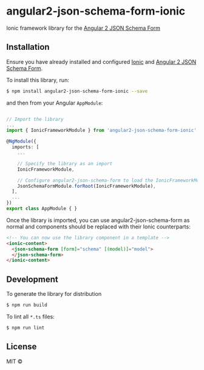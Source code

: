 # angular2-json-schema-form-ionic

Ionic framework library for the [Angular 2 JSON Schema Form](https://github.com/dschnelldavis/angular2-json-schema-form)

## Installation

Ensure you have already installed and configured [Ionic](https://github.com/ionic-team/ionic) and [Angular 2 JSON Schema Form](https://github.com/dschnelldavis/angular2-json-schema-form).

To install this library, run:

```bash
$ npm install angular2-json-schema-form-ionic --save
```

and then from your Angular `AppModule`:

```typescript

// Import the library
...
import { IonicFrameworkModule } from 'angular2-json-schema-form-ionic';

@NgModule({
  imports: [
    ...

    // Specify the library as an import
    IonicFrameworkModule,

    // Configure angular2-json-schema-form to load the IonicFrameworkModule
    JsonSchemaFormModule.forRoot(IonicFrameworkModule),
  ],
  ...
})
export class AppModule { }
```

Once the library is imported, you can use angular2-json-schema-form as normal and components should
be replaced with their Ionic counterparts:

```html
<!-- You can now use the library component in a template -->
<ionic-content>
  <json-schema-form [form]="schema" [(model)]="model">
  </json-schema-form>
</ionic-content>
```

## Development

To generate the library for distribution

```bash
$ npm run build
```

To lint all `*.ts` files:

```bash
$ npm run lint
```

## License

MIT ©
